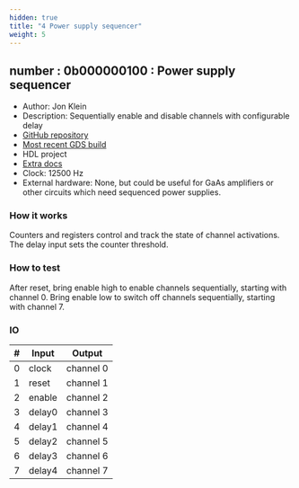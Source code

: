 ```yaml
---
hidden: true
title: "4 Power supply sequencer"
weight: 5
---
```


## number : 0b000000100 : Power supply sequencer

* Author: Jon Klein
* Description: Sequentially enable and disable channels with configurable delay
* [GitHub repository](https://github.com/loxodes/tt02-submission-loxodes)
* [Most recent GDS build](https://github.com/loxodes/tt02-submission-loxodes/actions/runs/3405763799)
* HDL project
* [Extra docs]()
* Clock: 12500 Hz
* External hardware: None, but could be useful for GaAs amplifiers or other circuits which need sequenced power supplies.



### How it works

Counters and registers control and track the state of channel activations. The delay input sets the counter threshold.

### How to test

After reset, bring enable high to enable channels sequentially, starting with channel 0. Bring enable low to switch off channels sequentially, starting with channel 7.

### IO

| # | Input        | Output       |
|---|--------------|--------------|
| 0 | clock  | channel 0 |
| 1 | reset  | channel 1 |
| 2 | enable  | channel 2 |
| 3 | delay0  | channel 3 |
| 4 | delay1  | channel 4 |
| 5 | delay2  | channel 5 |
| 6 | delay3  | channel 6 |
| 7 | delay4  | channel 7 |
